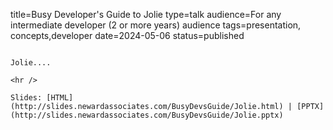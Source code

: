 title=Busy Developer's Guide to Jolie
type=talk
audience=For any intermediate developer (2 or more years) audience
tags=presentation, concepts,developer
date=2024-05-06
status=published
~~~~~~

Jolie....
    
<hr />

Slides: [HTML](http://slides.newardassociates.com/BusyDevsGuide/Jolie.html) | [PPTX](http://slides.newardassociates.com/BusyDevsGuide/Jolie.pptx)
